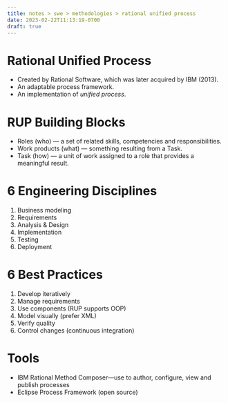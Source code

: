 ```yaml
---
title: notes > swe > methodologies > rational unified process
date: 2023-02-22T11:13:19-0700
draft: true
---
```

# Rational Unified Process
- Created by Rational Software, which was later acquired by IBM (2013).
- An adaptable process framework.
- An implementation of *unified process*.

# RUP Building Blocks
- Roles (who) — a set of related skills, competencies and responsibilities.
- Work products (what) — something resulting from a Task.
- Task (how) — a unit of work assigned to a role that provides a meaningful result.

# 6 Engineering Disciplines
1.  Business modeling
2.  Requirements
3.  Analysis & Design
4.  Implementation
5.  Testing
6.  Deployment

# 6 Best Practices
1.  Develop iteratively
2.  Manage requirements
3.  Use components (RUP supports OOP)
4.  Model visually (prefer XML)
5.  Verify quality
6.  Control changes (continuous integration)

# Tools
- IBM Rational Method Composer—use to author, configure, view and publish processes
- Eclipse Process Framework (open source)

